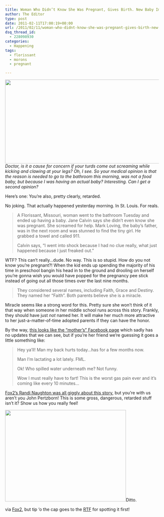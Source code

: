 ```yaml
---
title: Woman Who Didn’t Know She Was Pregnant, Gives Birth. New Baby Immediately the Smartest in the Family.
author: The Editor
type: post
date: 2011-02-11T17:00:19+00:00
url: /2011/02/11/woman-who-didnt-know-she-was-pregnant-gives-birth-new-baby-immediately-the-smartest-in-the-family/
dsq_thread_id:
  - 228098930
categories:
  - Happening
tags:
  - florissant
  - morons
  - pregnant

---
```

_[<img class="aligncenter size-full wp-image-8915" title="pregnant_moron" src="http://media.punchingkitty.com/wordpress/2011/02/pregnant_moron.jpg" alt="" width="601" height="275" />][1]Doctor, is it a cause for concern if your turds come out screaming while kicking and clawing at your legs? Oh, I see. So your medical opinion is that the reason is needed to go to the bathroom this morning, was not a food baby, but because I was having an actual baby? Interesting. Can I get a second opinion?_

Here&#8217;s one: You&#8217;re also, pretty clearly, retarded.

No joking. That actually happened yesterday morning. In St. Louis. For reals.

> A Florissant, Missouri, woman went to the bathroom Tuesday and ended up having a baby. Jane Calvin says she didn&#8217;t even know she was pregnant. She screamed for help. Mark Loving, the baby&#8217;s father, was in the next room and was stunned to find the tiny girl. He grabbed a towel and called 911.
> 
> Calvin says, “I went into shock because I had no clue really, what just happened because I just freaked out.”

WTF? This can&#8217;t really&#8230;dude. No way. This is so stupid. How do you not know you&#8217;re pregnant?! When the kid ends up spending the majority of his time in preschool bangin his head in to the ground and drooling on herself you&#8217;re gonna wish you would have popped for the pregnancy pee stick instead of going out all those times over the last nine months.

> They considered several names, including Faith, Grace and Destiny.  They named her &#8220;Faith&#8221;. Both parents believe she is a miracle.

Miracle seems like a strong word for this. Pretty sure she won&#8217;t think of it that way when someone in her middle school runs across this story. Frankly, they should have just _not_ named her. It will make her much more attractive to her just-a-matter-of-time adopted parents if they can have the honor.

By the way, <a href="http://www.facebook.com/profile.php?id=1414029121&sk=info" target="_blank">this looks like the &#8220;mother&#8217;s&#8221; Facebook page</a> which sadly has no updates that we can see, but if you&#8217;re her friend we&#8217;re guessing it goes a little something like:

> Hey ya&#8217;ll! Man my back hurts today&#8230;has for a few months now.
> 
> Man I&#8217;m lactating a lot lately. FML.
> 
> Ok! Who spilled water underneath me? Not funny.
> 
> Wow I must really have to fart! This is the worst gas pain ever and it&#8217;s coming like every 10 minutes&#8230;

<a href="http://www.fox2now.com/news/ktvi-florissant-surprise-baby-restroom-021011,0,4088783.story?track=rss" target="_blank">Fox2&#8217;s Randi Naughton was all giggly about this story</a>, but you&#8217;re with us aren&#8217;t you John Pertzborn! This is some gross, dangerous, retarded stuff isn&#8217;t it? Show us how you really feel!

[<img class="aligncenter size-full wp-image-4517" title="john_pertzborn_yuck" src="http://media.punchingkitty.com/wordpress/2010/05/john_pertzborn_yuck.jpg" alt="" width="396" height="300" />][2]Ditto.

via <a href="http://www.fox2now.com/news/ktvi-florissant-surprise-baby-restroom-021011,0,4088783.story?track=rss" target="_blank">Fox2</a>, but tip &#8216;o the cap goes to the <a href="http://blogs.riverfronttimes.com/dailyrft/2011/02/jane_calvin_bathroom_baby_faith_loving.php" target="_blank">RTF</a> for spotting it first!

 [1]: http://media.punchingkitty.com/wordpress/2011/02/pregnant_moron.jpg
 [2]: http://media.punchingkitty.com/wordpress/2010/05/john_pertzborn_yuck.jpg